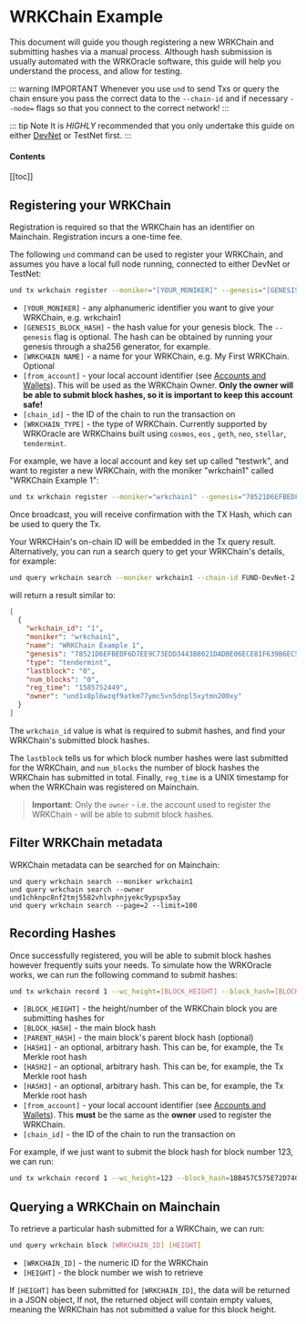 # WRKChain Example

This document will guide you though registering a new WRKChain and submitting hashes via a manual process. Although hash
submission is usually automated with the WRKOracle software, this guide will help you understand the process, and allow
for testing.

::: warning IMPORTANT
Whenever you use `und` to send Txs or query the chain ensure you pass the correct data to the `--chain-id` and if
necessary `--node=` flags so that you connect to the correct network!
:::

::: tip Note
It is _HIGHLY_ recommended that you only undertake this guide on
either [DevNet](local-devnet.md) or TestNet first.
:::

#### Contents

[[toc]]

## Registering your WRKChain

Registration is required so that the WRKChain has an identifier on Mainchain.
Registration incurs a one-time fee.

The following `und` command can be used to register your WRKChain, and assumes you have a local full node running,
connected to either DevNet or TestNet:

```bash
und tx wrkchain register --moniker="[YOUR_MONIKER]" --genesis="[GENESIS_BLOCK_HASH]" --name="[WRKCHAIN NAME]" --base="[WRKCHAIN_TYPE]" --from [from_account] --chain-id [chain_id] --gas=auto --gas-adjustment=1.5
```

- `[YOUR_MONIKER]` - any alphanumeric identifier you want to give your WRKChain, e.g. wrkchain1
- `[GENESIS_BLOCK_HASH]` - the hash value for your genesis block. The `--genesis` flag is optional. The hash can be
  obtained by running your genesis through a sha256 generator, for example.
- `[WRKCHAIN NAME]` - a name for your WRKChain, e.g. My First WRKChain. Optional
- `[from_account]` - your local account identifier (see [Accounts and Wallets](accounts-wallets.md)). This will be used
  as the WRKChain Owner. **Only the owner will be able to submit block hashes, so it is important to keep this account
  safe!**
- `[chain_id]` - the ID of the chain to run the transaction on
- `[WRKCHAIN_TYPE]` - the type of WRKChain. Currently supported by WRKOracle are WRKChains built using `cosmos`, `eos`
  , `geth`, `neo`, `stellar`, `tendermint`.

For example, we have a local account and key set up called "testwrk", and want
to register a new WRKChain, with the moniker "wrkchain1" called "WRKChain Example 1":

```bash
und tx wrkchain register --moniker="wrkchain1" --genesis="78521D6EFBEDF6D7EE9C73EDD3443B8021DADBE06ECE81F639B6EC57D8E3F3EA" --name="WRKChain Example 1" --base="tendermint" --from testwrk --chain-id FUND-DevNet-2 --gas=auto --gas-adjustment=1.25
```

Once broadcast, you will receive confirmation with the TX Hash, which can be used to query the Tx.

Your WRKCHain's on-chain ID will be embedded in the Tx query result. Alternatively, you can run a search query to get
your WRKChain's details, for example: 

```bash
und query wrkchain search --moniker wrkchain1 --chain-id FUND-DevNet-2
```

will return a result similar to:

```json
[
  {
    "wrkchain_id": "1",
    "moniker": "wrkchain1",
    "name": "WRKChain Example 1",
    "genesis": "78521D6EFBEDF6D7EE9C73EDD3443B8021DADBE06ECE81F639B6EC57D8E3F3EA",
    "type": "tendermint",
    "lastblock": "0",
    "num_blocks": "0",
    "reg_time": "1585752449",
    "owner": "und1x8pl6wzqf9atkm77ymc5vn5dnpl5xytmn200xy"
  }
]

```

The `wrkchain_id` value is what is required to submit hashes, and find your WRKChain's submitted block hashes.

The `lastblock` tells us for which block number hashes were last submitted for the WRKChain, and `num_blocks` the number
of block hashes the WRKChain has submitted in total. Finally, `reg_time` is a UNIX timestamp for when the WRKChain was
registered on Mainchain.

> **Important**: Only the `owner` - i.e. the account used to register the WRKChain - will be able to submit block
> hashes.

## Filter WRKChain metadata

WRKChain metadata can be searched for on Mainchain:

```
und query wrkchain search --moniker wrkchain1
und query wrkchain search --owner und1chknpc8nf2tmj5582vhlvphnjyekc9ypspx5ay
und query wrkchain search --page=2 --limit=100
```

## Recording Hashes

Once successfully registered, you will be able to submit block hashes however
frequently suits your needs. To simulate how the WRKOracle works, we can run the following command to submit hashes:

```bash
und tx wrkchain record 1 --wc_height=[BLOCK_HEIGHT] --block_hash=[BLOCK_HASH] --parent_hash=[PARENT_HASH] --hash1=[HASH1] --hash2=[HASH2] --hash3=[HASH3] --from [account_name] --chain-id [chain_id] --gas=auto --gas-adjustment=1.5
```

- `[BLOCK_HEIGHT]` - the height/number of the WRKChain block you are submitting hashes for
- `[BLOCK_HASH]` - the main block hash
- `[PARENT_HASH]` - the main block's parent block hash (optional)
- `[HASH1]` - an optional, arbitrary hash. This can be, for example, the Tx Merkle root hash
- `[HASH2]` - an optional, arbitrary hash. This can be, for example, the Tx Merkle root hash
- `[HASH3]` - an optional, arbitrary hash. This can be, for example, the Tx Merkle root hash
- `[from_account]` - your local account identifier (see [Accounts and Wallets](accounts-wallets.md)). This **must** be
  the same as the **owner** used to register the WRKChain.
- `[chain_id]` - the ID of the chain to run the transaction on

For example, if we just want to submit the block hash for block number 123, we can run:

```bash
und tx wrkchain record 1 --wc_height=123 --block_hash=1BB457C575E72D7401C809B66290FAC56347223912F2484BA7E881D42495CD0F --from testwrk --chain-id FUND-DevNet-2 --gas=auto --gas-adjustment=1.5
```

## Querying a WRKChain on Mainchain

To retrieve a particular hash submitted for a WRKChain, we can run:

```bash
und query wrkchain block [WRKCHAIN_ID] [HEIGHT]
```

- `[WRKCHAIN_ID]` - the numeric ID for the WRKChain
- `[HEIGHT]` - the block number we wish to retrieve

If `[HEIGHT]` has been submitted for `[WRKCHAIN_ID]`, the data will be
returned in a JSON object, If not, the returned object will contain empty
values, meaning the WRKChain has not submitted a value for this block
height.
